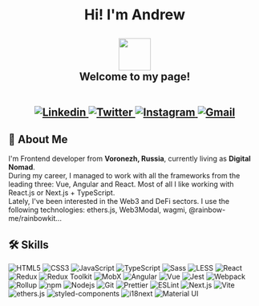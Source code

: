 <h1 align="center">Hi! I'm Andrew</h1>

<h2 align="center">
  <img src="https://emojis.slackmojis.com/emojis/images/1602241199/10777/keanu-thanks.gif?1602241199" width="64" />
  <br />
  Welcome to my page!
  <br />
  <br />
  <p align="center">
    <a href="https://www.linkedin.com/in/arusanoff/" target="_blank" rel="noreferrer noopener">
      <img alt="Linkedin" src="https://img.shields.io/badge/-arusanoff-blue?style=flat&logo=Linkedin&logoColor=white&link=https://www.linkedin.com/in/arusanoff/" />
    </a>
    <a href="https://twitter.com/andrew_rusanoff" target="_blank" rel="noreferrer noopener">
      <img alt="Twitter" src="https://img.shields.io/badge/-@andrew_rusanoff-1ca0f1?style=flat&labelColor=1ca0f1&logo=twitter&logoColor=white&link=https://twitter.com/andrew_rusanoff" />
    </a>
    <a href="https://www.instagram.com/aa.rusanoff/" target="_blank" rel="noreferrer noopener">
      <img alt="Instagram" src="https://img.shields.io/badge/-@aa.rusanoff-purple?style=flat&logo=instagram&logoColor=white&link=https://www.instagram.com/aa.rusanoff/" />
    </a>
    <a href="mailto:andrew.rusanoff@gmail.com">
      <img alt="Gmail" src="https://img.shields.io/badge/-andrew.rusanoff-c14438?style=flat&logo=Gmail&logoColor=white&link=mailto:andrew.rusanoff@gmail.com" />
    </a>
  </p>
</h2>

<h2>
  🚀 About Me
</h2>

<p>
  I'm Frontend developer from
  <b>Voronezh, Russia</b>,
  currently living as <b>Digital Nomad</b>.
  <br />
  During my career, I managed to work with all the frameworks from the leading three: Vue, Angular and React.
  Most of all I like working with React.js or Next.js + TypeScript.
  <br />
  Lately, I've been interested in the Web3 and DeFi sectors. I use the following technologies: ethers.js, Web3Modal, wagmi, @rainbow-me/rainbowkit...
</p>

<h2>
  🛠 Skills
</h2>

<p>
  <img alt="HTML5" src="https://img.shields.io/badge/-HTML5-E34F26?style=flat&logo=html5&logoColor=white" />
  <img alt="CSS3" src="http://img.shields.io/badge/-CSS3-0479BE?style=flat&logo=css3&logoColor=white" />
  <img alt="JavaScript" src="http://img.shields.io/badge/-JavaScript-F6DF1C?style=flat&logo=javascript&logoColor=grey" />
  <img alt="TypeScript" src="https://img.shields.io/badge/-TypeScript-007ACC?style=flat&logo=typescript&logoColor=white" />
  <img alt="Sass" src="https://img.shields.io/badge/-Sass-CC6699?style=flat&logo=sass&logoColor=white" />
  <img alt="LESS" src="http://img.shields.io/badge/-LESS-1F416F?style=flat&logoColor=white" />
  <img alt="React" src="https://img.shields.io/badge/-React-45b8d8?style=flat&logo=react&logoColor=white" />
  <img alt="Redux" src="https://img.shields.io/badge/-Redux_Toolkit-764ABC?style=flat&logo=redux&logoColor=white" />
  <img alt="Redux Toolkit" src="https://img.shields.io/badge/-Redux-593D88?style=flat&logo=redux&logoColor=white" />
  <img alt="MobX" src="http://img.shields.io/badge/-MobX-DF5F14?style=flat&logo=mob-x&logoColor=white" />
  <img alt="Angular" src="https://img.shields.io/badge/-Angular-DD0031?style=flat&logo=angular&logoColor=white" />
  <img alt="Vue" src="http://img.shields.io/badge/-Vue-3EBA84?style=flat&logo=Vue.js&logoColor=white" />
  <img alt="Jest" src="http://img.shields.io/badge/-Jest-C63D16?style=flat&logo=jest&logoColor=white" />
  <img alt="Webpack" src="https://img.shields.io/badge/-Webpack-8DD6F9?style=flat&logo=webpack&logoColor=white" />
  <img alt="Rollup" src="https://img.shields.io/badge/-Rollup-EC4A3F?style=flat&logo=rollup.js&logoColor=white" />
  <img alt="npm" src="https://img.shields.io/badge/-NPM-CB3837?style=flat&logo=npm&logoColor=white" />
  <img alt="Nodejs" src="https://img.shields.io/badge/-Nodejs-43853d?style=flat&logo=Node.js&logoColor=white" />
  <img alt="Git" src="http://img.shields.io/badge/-Git-EF512F?style=flat&logo=git&logoColor=white" />
  <img alt="Prettier" src="https://img.shields.io/badge/-Prettier-F7B93E?style=flat&logo=prettier&logoColor=white" />
  <img alt="ESLint" src="http://img.shields.io/badge/-ESLint-4B32C3?style=flat&logo=eslint&logoColor=white" />
  <img alt="Next.js" src="https://img.shields.io/badge/-Next.js-000000?style=flat&logo=next.js&logoColor=white" />
  <img alt="Vite" src="https://img.shields.io/badge/-Vite-636CFF?style=flat&logo=vite&logoColor=white" />
  <img alt="ethers.js" src="https://img.shields.io/badge/-ethers.js-2435A0?style=flat&logo=ethers&logoColor=white" />
  <img alt="styled-components" src="https://img.shields.io/badge/-styled--components-121317?style=flat&logo=styledcomponents&logoColor=white" />
  <img alt="i18next" src="https://img.shields.io/badge/-i18next-009788?style=flat&logo=i18next&logoColor=white" />
  <img alt="Material UI" src="https://img.shields.io/badge/-Material_UI-027FFE?style=flat&logo=mui&logoColor=white" />
</p>

